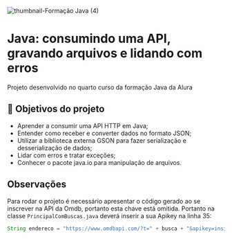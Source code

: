 ![thumbnail-Formação Java (4)](https://user-images.githubusercontent.com/66698429/226751112-f79aaa28-16c9-4561-8a15-0ac62ec9cb44.png)


# Java: consumindo uma API, gravando arquivos e lidando com erros

Projeto desenvolvido no quarto curso da formação Java da Alura


## 🔨 Objetivos do projeto

- Aprender a consumir uma API HTTP em Java;
- Entender como receber e converter dados no formato JSON; 
- Utilizar a biblioteca externa GSON para fazer serialização e desserialização de dados;
- Lidar com erros e tratar exceções;
- Conhecer o pacote java.io para manipulação de arquivos.

## Observações

Para rodar o projeto é necessário apresentar o código gerado ao se inscrever na API da Omdb, portanto esta chave está omitida.
Portanto na classe `PrincipalComBuscas.java` deverá inserir a sua Apikey na linha 35:
```java
String endereco = "https://www.omdbapi.com/?t=" + busca + "&apikey=insira aqui";
```
